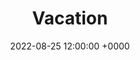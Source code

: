 ---
layout: post
title: "Vacation"
img: vacation/Vacation_v3_Panel_1.png
date: 2022-08-25 12:00:00 +0000
description: Description
tag: [Comic]
comic:
    - vacation/Vacation_v3_Panel_1.png
    - vacation/Vacation_v3_Panel_2.png
    - vacation/Vacation_v3_Panel_3.png
    - vacation/Vacation_v3_Panel_4.png
    - vacation/Vacation_v3_Panel_5.png
    - vacation/Vacation_v3_Panel_6.png 
---